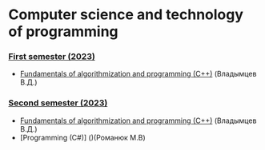 # Computer science and technology of programming

### [First semester (2023)](https://github.com/Dzmitry-Leushukou/BSUIR-Labs/tree/main/Semester%201)
- [Fundamentals of algorithmization and programming (C++)](https://github.com/Dzmitry-Leushukou/BSUIR-Labs/tree/main/Semester%201/Fundamentals%20of%20algorithmization%20and%20programming%20(C%2B%2B)) (Владымцев В.Д.)
### [Second semester (2023)](https://github.com/Dzmitry-Leushukou/BSUIR-Labs/tree/main/Semester%202)
- [Fundamentals of algorithmization and programming (C++)](https://github.com/Dzmitry-Leushukou/BSUIR-Labs/tree/main/Semester%202/Programming%20(C%23)) (Владымцев В.Д.)
- [Programming (C#)] ()(Романюк М.В)
